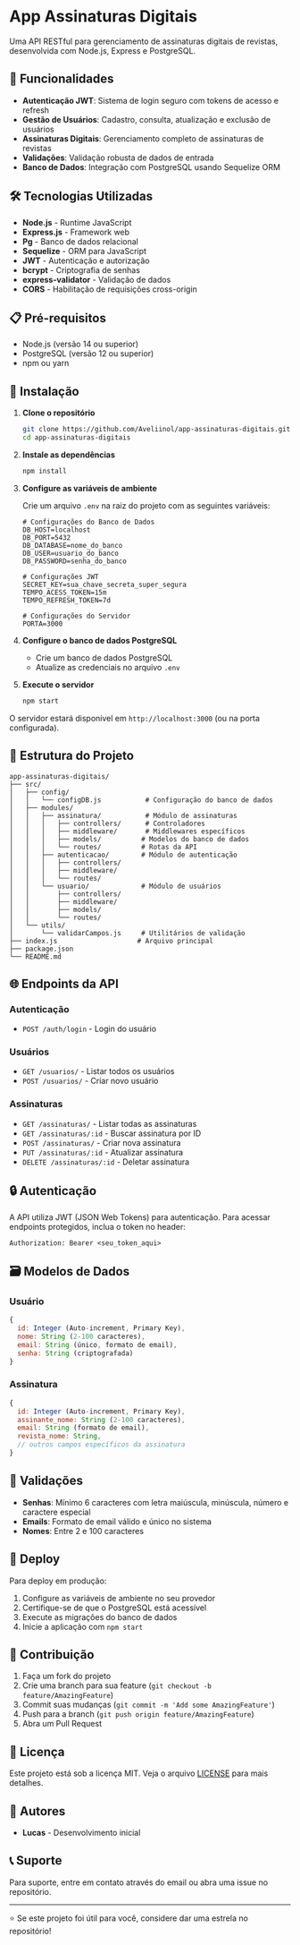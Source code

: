 # App Assinaturas Digitais

Uma API RESTful para gerenciamento de assinaturas digitais de revistas, desenvolvida com Node.js, Express e PostgreSQL.

## 🚀 Funcionalidades

- **Autenticação JWT**: Sistema de login seguro com tokens de acesso e refresh
- **Gestão de Usuários**: Cadastro, consulta, atualização e exclusão de usuários
- **Assinaturas Digitais**: Gerenciamento completo de assinaturas de revistas
- **Validações**: Validação robusta de dados de entrada
- **Banco de Dados**: Integração com PostgreSQL usando Sequelize ORM

## 🛠️ Tecnologias Utilizadas

- **Node.js** - Runtime JavaScript
- **Express.js** - Framework web
- **Pg** - Banco de dados relacional
- **Sequelize** - ORM para JavaScript
- **JWT** - Autenticação e autorização
- **bcrypt** - Criptografia de senhas
- **express-validator** - Validação de dados
- **CORS** - Habilitação de requisições cross-origin

## 📋 Pré-requisitos

- Node.js (versão 14 ou superior)
- PostgreSQL (versão 12 ou superior)
- npm ou yarn

## 🔧 Instalação

1. **Clone o repositório**
   ```bash
   git clone https://github.com/Aveliinol/app-assinaturas-digitais.git
   cd app-assinaturas-digitais
   ```

2. **Instale as dependências**
   ```bash
   npm install
   ```

3. **Configure as variáveis de ambiente**
   
   Crie um arquivo `.env` na raiz do projeto com as seguintes variáveis:
   ```env
   # Configurações do Banco de Dados
   DB_HOST=localhost
   DB_PORT=5432
   DB_DATABASE=nome_do_banco
   DB_USER=usuario_do_banco
   DB_PASSWORD=senha_do_banco
   
   # Configurações JWT
   SECRET_KEY=sua_chave_secreta_super_segura
   TEMPO_ACESS_TOKEN=15m
   TEMPO_REFRESH_TOKEN=7d
   
   # Configurações do Servidor
   PORTA=3000
   ```

4. **Configure o banco de dados PostgreSQL**
   - Crie um banco de dados PostgreSQL
   - Atualize as credenciais no arquivo `.env`

5. **Execute o servidor**
   ```bash
   npm start
   ```

O servidor estará disponível em `http://localhost:3000` (ou na porta configurada).

## 📁 Estrutura do Projeto

```
app-assinaturas-digitais/
├── src/
│   ├── config/
│   │   └── configDB.js           # Configuração do banco de dados
│   ├── modules/
│   │   ├── assinatura/           # Módulo de assinaturas
│   │   │   ├── controllers/      # Controladores
│   │   │   ├── middleware/       # Middlewares específicos
│   │   │   ├── models/          # Modelos do banco de dados
│   │   │   └── routes/          # Rotas da API
│   │   ├── autenticacao/        # Módulo de autenticação
│   │   │   ├── controllers/
│   │   │   ├── middleware/
│   │   │   └── routes/
│   │   └── usuario/             # Módulo de usuários
│   │       ├── controllers/
│   │       ├── middleware/
│   │       ├── models/
│   │       └── routes/
│   └── utils/
│       └── validarCampos.js     # Utilitários de validação
├── index.js                    # Arquivo principal
├── package.json
└── README.md
```

## 🌐 Endpoints da API

### Autenticação
- `POST /auth/login` - Login do usuário

### Usuários
- `GET /usuarios/` - Listar todos os usuários
- `POST /usuarios/` - Criar novo usuário

### Assinaturas
- `GET /assinaturas/` - Listar todas as assinaturas
- `GET /assinaturas/:id` - Buscar assinatura por ID
- `POST /assinaturas/` - Criar nova assinatura
- `PUT /assinaturas/:id` - Atualizar assinatura
- `DELETE /assinaturas/:id` - Deletar assinatura

## 🔒 Autenticação

A API utiliza JWT (JSON Web Tokens) para autenticação. Para acessar endpoints protegidos, inclua o token no header:

```
Authorization: Bearer <seu_token_aqui>
```

## 🗃️ Modelos de Dados

### Usuário
```javascript
{
  id: Integer (Auto-increment, Primary Key),
  nome: String (2-100 caracteres),
  email: String (único, formato de email),
  senha: String (criptografada)
}
```

### Assinatura
```javascript
{
  id: Integer (Auto-increment, Primary Key),
  assinante_nome: String (2-100 caracteres),
  email: String (formato de email),
  revista_nome: String,
  // outros campos específicos da assinatura
}
```

## 📝 Validações

- **Senhas**: Mínimo 6 caracteres com letra maiúscula, minúscula, número e caractere especial
- **Emails**: Formato de email válido e único no sistema
- **Nomes**: Entre 2 e 100 caracteres

## 🚀 Deploy

Para deploy em produção:

1. Configure as variáveis de ambiente no seu provedor
2. Certifique-se de que o PostgreSQL está acessível
3. Execute as migrações do banco de dados
4. Inicie a aplicação com `npm start`

## 🤝 Contribuição

1. Faça um fork do projeto
2. Crie uma branch para sua feature (`git checkout -b feature/AmazingFeature`)
3. Commit suas mudanças (`git commit -m 'Add some AmazingFeature'`)
4. Push para a branch (`git push origin feature/AmazingFeature`)
5. Abra um Pull Request

## 📄 Licença

Este projeto está sob a licença MIT. Veja o arquivo [LICENSE](LICENSE) para mais detalhes.

## 👥 Autores

- **Lucas** - Desenvolvimento inicial

## 📞 Suporte

Para suporte, entre em contato através do email ou abra uma issue no repositório.

---

⭐ Se este projeto foi útil para você, considere dar uma estrela no repositório!
